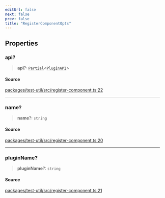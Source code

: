 ```yaml
---
editUrl: false
next: false
prev: false
title: "RegisterComponentOpts"
---
```


## Properties

### api?

> **api**?: [`Partial`]( https://www.typescriptlang.org/docs/handbook/utility-types.html#partialtype )\<[`PluginAPI`](/api/midnight-smoker/midnight-smoker/plugin/interfaces/pluginapi/)\>

#### Source

[packages/test-util/src/register-component.ts:22](https://github.com/boneskull/midnight-smoker/blob/417858b/packages/test-util/src/register-component.ts#L22)

***

### name?

> **name**?: `string`

#### Source

[packages/test-util/src/register-component.ts:20](https://github.com/boneskull/midnight-smoker/blob/417858b/packages/test-util/src/register-component.ts#L20)

***

### pluginName?

> **pluginName**?: `string`

#### Source

[packages/test-util/src/register-component.ts:21](https://github.com/boneskull/midnight-smoker/blob/417858b/packages/test-util/src/register-component.ts#L21)
